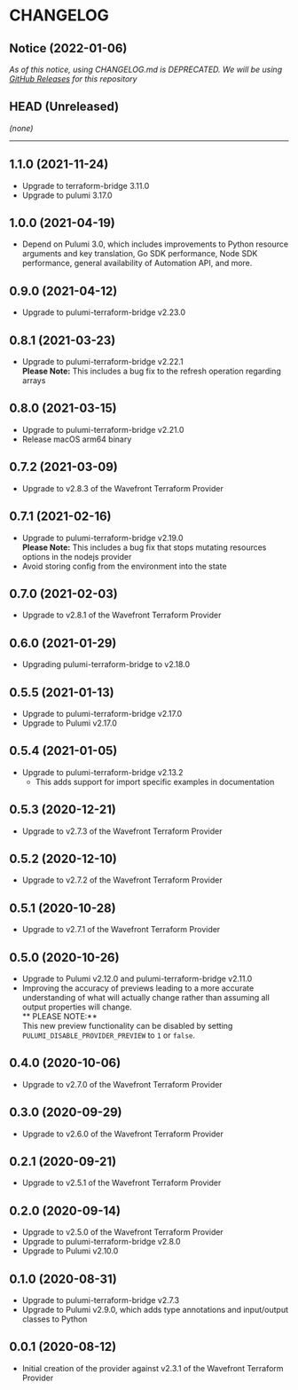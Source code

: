 CHANGELOG
=========

## Notice (2022-01-06)

*As of this notice, using CHANGELOG.md is DEPRECATED. We will be using [GitHub Releases](https://github.com/pulumi/pulumi-wavefront/releases) for this repository*

## HEAD (Unreleased)
_(none)_

---

## 1.1.0 (2021-11-24)
* Upgrade to terraform-bridge 3.11.0
* Upgrade to pulumi 3.17.0

## 1.0.0 (2021-04-19)
* Depend on Pulumi 3.0, which includes improvements to Python resource arguments and key translation, Go SDK performance,
  Node SDK performance, general availability of Automation API, and more.

## 0.9.0 (2021-04-12)
* Upgrade to pulumi-terraform-bridge v2.23.0

## 0.8.1 (2021-03-23)
* Upgrade to pulumi-terraform-bridge v2.22.1  
  **Please Note:** This includes a bug fix to the refresh operation regarding arrays

## 0.8.0 (2021-03-15)
* Upgrade to pulumi-terraform-bridge v2.21.0
* Release macOS arm64 binary

## 0.7.2 (2021-03-09)
* Upgrade to v2.8.3 of the Wavefront Terraform Provider

## 0.7.1 (2021-02-16)
* Upgrade to pulumi-terraform-bridge v2.19.0  
  **Please Note:** This includes a bug fix that stops mutating resources options in the nodejs provider
* Avoid storing config from the environment into the state

## 0.7.0 (2021-02-03)
* Upgrade to v2.8.1 of the Wavefront Terraform Provider

## 0.6.0 (2021-01-29)
* Upgrading pulumi-terraform-bridge to v2.18.0

## 0.5.5 (2021-01-13)
* Upgrade to pulumi-terraform-bridge v2.17.0
* Upgrade to Pulumi v2.17.0

## 0.5.4 (2021-01-05)
* Upgrade to pulumi-terraform-bridge v2.13.2
  * This adds support for import specific examples in documentation

## 0.5.3 (2020-12-21)
* Upgrade to v2.7.3 of the Wavefront Terraform Provider

## 0.5.2 (2020-12-10)
* Upgrade to v2.7.2 of the Wavefront Terraform Provider

## 0.5.1 (2020-10-28)
* Upgrade to v2.7.1 of the Wavefront Terraform Provider

## 0.5.0 (2020-10-26)
* Upgrade to Pulumi v2.12.0 and pulumi-terraform-bridge v2.11.0
* Improving the accuracy of previews leading to a more accurate understanding of what will actually change rather than assuming all output properties will change.  
  ** PLEASE NOTE:**  
  This new preview functionality can be disabled by setting `PULUMI_DISABLE_PROVIDER_PREVIEW` to `1` or `false`.

## 0.4.0 (2020-10-06)
* Upgrade to v2.7.0 of the Wavefront Terraform Provider

## 0.3.0 (2020-09-29)
* Upgrade to v2.6.0 of the Wavefront Terraform Provider

## 0.2.1 (2020-09-21)
* Upgrade to v2.5.1 of the Wavefront Terraform Provider

## 0.2.0 (2020-09-14)
* Upgrade to v2.5.0 of the Wavefront Terraform Provider
* Upgrade to pulumi-terraform-bridge v2.8.0
* Upgrade to Pulumi v2.10.0

## 0.1.0 (2020-08-31)
* Upgrade to pulumi-terraform-bridge v2.7.3
* Upgrade to Pulumi v2.9.0, which adds type annotations and input/output classes to Python

## 0.0.1 (2020-08-12)
* Initial creation of the provider against v2.3.1 of the Wavefront Terraform Provider
